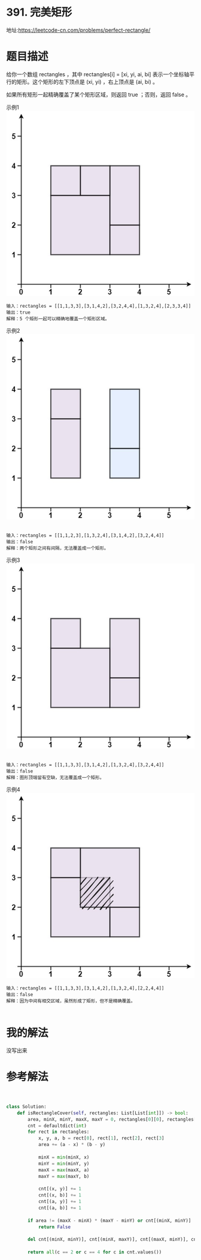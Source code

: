 # 391. 完美矩形
地址:https://leetcode-cn.com/problems/perfect-rectangle/

# 题目描述
给你一个数组 rectangles ，其中 rectangles[i] = [xi, yi, ai, bi] 表示一个坐标轴平行的矩形。这个矩形的左下顶点是 (xi, yi) ，右上顶点是 (ai, bi) 。

如果所有矩形一起精确覆盖了某个矩形区域，则返回 true ；否则，返回 false 。

示例1
![img](../pic/391_1.jpeg)
```
输入：rectangles = [[1,1,3,3],[3,1,4,2],[3,2,4,4],[1,3,2,4],[2,3,3,4]]
输出：true
解释：5 个矩形一起可以精确地覆盖一个矩形区域。 

```

示例2
![img](../pic/391_2.jpeg)
```

输入：rectangles = [[1,1,2,3],[1,3,2,4],[3,1,4,2],[3,2,4,4]]
输出：false
解释：两个矩形之间有间隔，无法覆盖成一个矩形。
```


示例3
![img](../pic/391_3.jpeg)
```

输入：rectangles = [[1,1,3,3],[3,1,4,2],[1,3,2,4],[3,2,4,4]]
输出：false
解释：图形顶端留有空缺，无法覆盖成一个矩形。

```

示例4
![img](../pic/391_4.jpeg)
```
输入：rectangles = [[1,1,3,3],[3,1,4,2],[1,3,2,4],[2,2,4,4]]
输出：false
解释：因为中间有相交区域，虽然形成了矩形，但不是精确覆盖。


```

# 我的解法
没写出来


# 参考解法
```python


class Solution:
    def isRectangleCover(self, rectangles: List[List[int]]) -> bool:
        area, minX, minY, maxX, maxY = 0, rectangles[0][0], rectangles[0][1], rectangles[0][2], rectangles[0][3]
        cnt = defaultdict(int)
        for rect in rectangles:
            x, y, a, b = rect[0], rect[1], rect[2], rect[3]
            area += (a - x) * (b - y)

            minX = min(minX, x)
            minY = min(minY, y)
            maxX = max(maxX, a)
            maxY = max(maxY, b)

            cnt[(x, y)] += 1
            cnt[(x, b)] += 1
            cnt[(a, y)] += 1
            cnt[(a, b)] += 1

        if area != (maxX - minX) * (maxY - minY) or cnt[(minX, minY)] != 1 or cnt[(minX, maxY)] != 1 or cnt[(maxX, minY)] != 1 or cnt[(maxX, maxY)] != 1:
            return False

        del cnt[(minX, minY)], cnt[(minX, maxY)], cnt[(maxX, minY)], cnt[(maxX, maxY)]

        return all(c == 2 or c == 4 for c in cnt.values())

```

